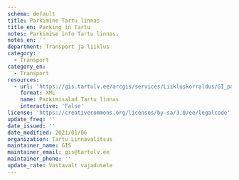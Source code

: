 ```yaml
---
schema: default
title: Parkimine Tartu linnas
title_en: Parking in Tartu
notes: Parkimise info Tartu linnas. 
notes_en: ''
department: Transport ja liiklus
category:
  - Transport
category_en:
  - Transport
resources:
  - url: 'https://gis.tartulv.ee/arcgis/services/Liikluskorraldus/GI_parkimisalad_avaandmed/MapServer?wsdl'
    format: XML
    name: Parkimisalad Tartu linnas 
    interactive: 'False'
license: 'https://creativecommons.org/licenses/by-sa/3.0/ee/legalcode'
update_freq: ''
date_issued: ''
date_modified: 2021/01/06
organization: Tartu Linnavalitsus
maintainer_name: GIS
maintainer_email: gis@tartulv.ee
maintainer_phone: ''
update_rate: Vastavalt vajadusele
---
```

